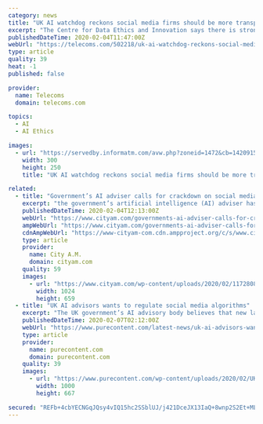 ```yaml
---
category: news
title: "UK AI watchdog reckons social media firms should be more transparent"
excerpt: "The Centre for Data Ethics and Innovation says there is strong public support ... The CDEI was created last year to keep an eye on AI and technology in general, with a stated aim of investigating potential bias in algorithmic decision making."
publishedDateTime: 2020-02-04T11:47:00Z
webUrl: "https://telecoms.com/502218/uk-ai-watchdog-reckons-social-media-firms-should-be-more-transparent/"
type: article
quality: 39
heat: -1
published: false

provider:
  name: Telecoms
  domain: telecoms.com

topics:
  - AI
  - AI Ethics

images:
  - url: "https://servedby.informatm.com/avw.php?zoneid=1472&cb=1420915497594&n=a5477f91"
    width: 300
    height: 250
    title: "UK AI watchdog reckons social media firms should be more transparent"

related:
  - title: "Government’s AI adviser calls for crackdown on social media targeting"
    excerpt: "the government’s artificial intelligence (AI) adviser has warned. A report published today by the Centre for Data Ethics and Innovation (CDEI) called for tighter regulation of online targeting systems, which use personal information about users to decide which posts, videos and adverts to show them. An analysis of public attitudes towards ..."
    publishedDateTime: 2020-02-04T12:13:00Z
    webUrl: "https://www.cityam.com/governments-ai-adviser-calls-for-crackdown-on-social-media-targeting/"
    ampWebUrl: "https://www.cityam.com/governments-ai-adviser-calls-for-crackdown-on-social-media-targeting/amp/"
    cdnAmpWebUrl: "https://www-cityam-com.cdn.ampproject.org/c/s/www.cityam.com/governments-ai-adviser-calls-for-crackdown-on-social-media-targeting/amp/"
    type: article
    provider:
      name: City A.M.
      domain: cityam.com
    quality: 59
    images:
      - url: "https://www.cityam.com/wp-content/uploads/2020/02/1172808215.jpg"
        width: 1024
        height: 659
  - title: "UK AI advisors wants to regulate social media algorithms"
    excerpt: "The UK government’s AI advisory body believes that new laws are required to control social media algorithms and regulate how tech giants such as Facebook and Google target users with content. The Centre for Data Ethics and Innovation (CDEI) said on Tuesday that tech platforms are now in a position of “real power” as they have the ability ..."
    publishedDateTime: 2020-02-07T02:12:00Z
    webUrl: "https://www.purecontent.com/latest-news/uk-ai-advisors-wants-to-regulate-social-media-algorithms/"
    type: article
    provider:
      name: purecontent.com
      domain: purecontent.com
    quality: 39
    images:
      - url: "https://www.purecontent.com/wp-content/uploads/2020/02/UK-government’s-AI-advisor-wants-to-regulate-social-media-algorithms.jpg"
        width: 1000
        height: 667

secured: "REFb+4cbYECNGqJQsy4vIQ15hc2SSblUJ/j421DceJX13IaQ+8wnp2S2Et+MLhH8QCDTqxUuyytqWGUt8dSX03uHzLLpxXbYKmNDaveUUP+ZlkZVarKF+hyyFM8Mfv0Z5y/ymzccpBfl+zyg2DkwJ5VeaLEnZjQVf0ghNyAp/qrkejHkwfmG73mv9Lvc/D9vxE+s0ywVF/nF60vQ069+T7VDUR1HSA6tzLbU3aWqC5UdCNp05X7WvTyKBJL1gFCbtPim94iADLEDPsDywKoaDZqSfB5sA5YtS1g30ZG1R3418h1INlA200b5HAZvXU5LwNNwSoLr6CI+Br6JG/pLGNuaf1g+VU8ZRZtglhzh/yGRCp6PAZczI3/BgYyZcf/uNrMfY6YF8hlfGVnLC3GXsJ07X+XRcDY+P0Qtjs01gFuVnJbQA8LYMtPGosnh8EYVYDbQz8beopNeULBheXX71P3Gu3Uk7mZyx/pTIn0i4jU=;KHCft9Ia3KpGSrsxJKP6tQ=="
---
```


